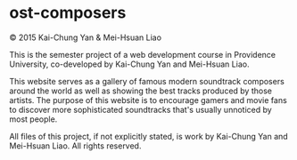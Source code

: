 # ost-composers

© 2015 Kai-Chung Yan & Mei-Hsuan Liao

This is the semester project of a web development course in Providence
University, co-developed by Kai-Chung Yan and Mei-Hsuan Liao.

This website serves as a gallery of famous modern soundtrack composers around
the world as well as showing the best tracks produced by those artists. The
purpose of this website is to encourage gamers and movie fans to discover more
sophisticated soundtracks that's usually unnoticed by most people.

All files of this project, if not explicitly stated, is work by Kai-Chung Yan
and Mei-Hsuan Liao. All rights reserved.